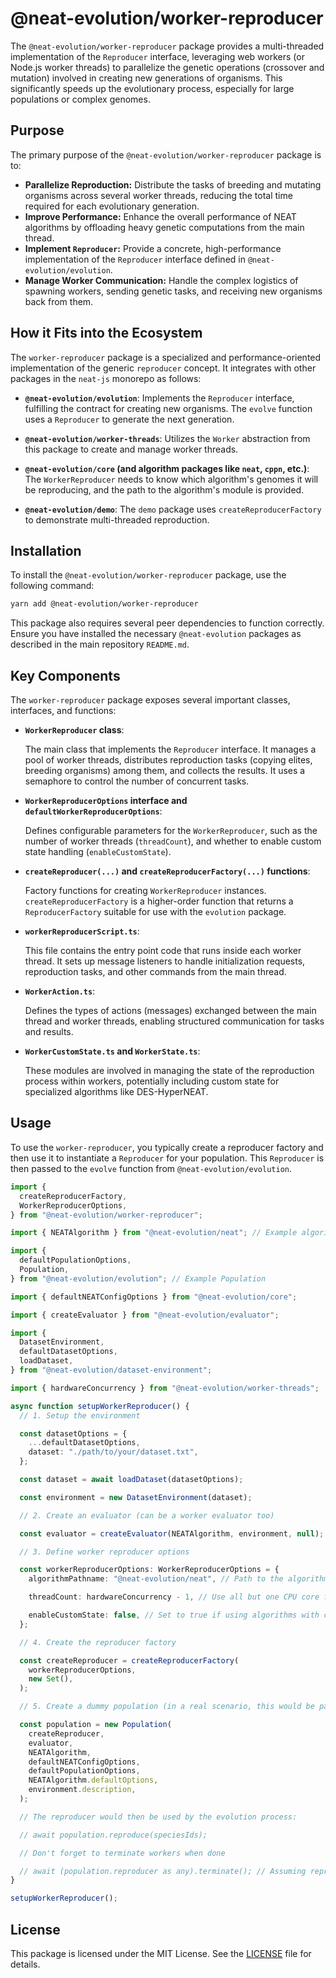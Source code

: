 # @neat-evolution/worker-reproducer

The `@neat-evolution/worker-reproducer` package provides a multi-threaded
implementation of the `Reproducer` interface, leveraging web workers (or Node.js
worker threads) to parallelize the genetic operations (crossover and mutation)
involved in creating new generations of organisms. This significantly speeds up
the evolutionary process, especially for large populations or complex genomes.

## Purpose

The primary purpose of the `@neat-evolution/worker-reproducer` package is to:

- **Parallelize Reproduction:** Distribute the tasks of breeding and mutating
  organisms across several worker threads, reducing the total time required for
  each evolutionary generation.
- **Improve Performance:** Enhance the overall performance of NEAT algorithms by
  offloading heavy genetic computations from the main thread.
- **Implement `Reproducer`:** Provide a concrete, high-performance
  implementation of the `Reproducer` interface defined in
  `@neat-evolution/evolution`.
- **Manage Worker Communication:** Handle the complex logistics of spawning
  workers, sending genetic tasks, and receiving new organisms back from them.

## How it Fits into the Ecosystem

The `worker-reproducer` package is a specialized and performance-oriented
implementation of the generic `reproducer` concept. It integrates with other
packages in the `neat-js` monorepo as follows:

- **`@neat-evolution/evolution`**: Implements the `Reproducer` interface,
  fulfilling the contract for creating new organisms. The `evolve` function uses
  a `Reproducer` to generate the next generation.

- **`@neat-evolution/worker-threads`**: Utilizes the `Worker` abstraction from
  this package to create and manage worker threads.

- **`@neat-evolution/core` (and algorithm packages like `neat`, `cppn`, etc.)**:
  The `WorkerReproducer` needs to know which algorithm's genomes it will be
  reproducing, and the path to the algorithm's module is provided.

- **`@neat-evolution/demo`**: The `demo` package uses `createReproducerFactory`
  to demonstrate multi-threaded reproduction.

## Installation

To install the `@neat-evolution/worker-reproducer` package, use the following
command:

```sh
yarn add @neat-evolution/worker-reproducer
```

This package also requires several peer dependencies to function correctly.
Ensure you have installed the necessary `@neat-evolution` packages as described
in the main repository `README.md`.

## Key Components

The `worker-reproducer` package exposes several important classes, interfaces,
and functions:

- **`WorkerReproducer` class**:

  The main class that implements the `Reproducer` interface. It manages a pool
  of worker threads, distributes reproduction tasks (copying elites, breeding
  organisms) among them, and collects the results. It uses a semaphore to
  control the number of concurrent tasks.

- **`WorkerReproducerOptions` interface and `defaultWorkerReproducerOptions`**:

  Defines configurable parameters for the `WorkerReproducer`, such as the number
  of worker threads (`threadCount`), and whether to enable custom state handling
  (`enableCustomState`).

- **`createReproducer(...)` and `createReproducerFactory(...)` functions**:

  Factory functions for creating `WorkerReproducer` instances.
  `createReproducerFactory` is a higher-order function that returns a
  `ReproducerFactory` suitable for use with the `evolution` package.

- **`workerReproducerScript.ts`**:

  This file contains the entry point code that runs inside each worker thread.
  It sets up message listeners to handle initialization requests, reproduction
  tasks, and other commands from the main thread.

- **`WorkerAction.ts`**:

  Defines the types of actions (messages) exchanged between the main thread and
  worker threads, enabling structured communication for tasks and results.

- **`WorkerCustomState.ts` and `WorkerState.ts`**:

  These modules are involved in managing the state of the reproduction process
  within workers, potentially including custom state for specialized algorithms
  like DES-HyperNEAT.

## Usage

To use the `worker-reproducer`, you typically create a reproducer factory and
then use it to instantiate a `Reproducer` for your population. This `Reproducer`
is then passed to the `evolve` function from `@neat-evolution/evolution`.

```typescript
import {
  createReproducerFactory,
  WorkerReproducerOptions,
} from "@neat-evolution/worker-reproducer";

import { NEATAlgorithm } from "@neat-evolution/neat"; // Example algorithm

import {
  defaultPopulationOptions,
  Population,
} from "@neat-evolution/evolution"; // Example Population

import { defaultNEATConfigOptions } from "@neat-evolution/core";

import { createEvaluator } from "@neat-evolution/evaluator";

import {
  DatasetEnvironment,
  defaultDatasetOptions,
  loadDataset,
} from "@neat-evolution/dataset-environment";

import { hardwareConcurrency } from "@neat-evolution/worker-threads";

async function setupWorkerReproducer() {
  // 1. Setup the environment

  const datasetOptions = {
    ...defaultDatasetOptions,
    dataset: "./path/to/your/dataset.txt",
  };

  const dataset = await loadDataset(datasetOptions);

  const environment = new DatasetEnvironment(dataset);

  // 2. Create an evaluator (can be a worker evaluator too)

  const evaluator = createEvaluator(NEATAlgorithm, environment, null);

  // 3. Define worker reproducer options

  const workerReproducerOptions: WorkerReproducerOptions = {
    algorithmPathname: "@neat-evolution/neat", // Path to the algorithm module

    threadCount: hardwareConcurrency - 1, // Use all but one CPU core for workers

    enableCustomState: false, // Set to true if using algorithms with custom state (e.g., DES-HyperNEAT)
  };

  // 4. Create the reproducer factory

  const createReproducer = createReproducerFactory(
    workerReproducerOptions,
    new Set(),
  );

  // 5. Create a dummy population (in a real scenario, this would be part of the evolution process)

  const population = new Population(
    createReproducer,
    evaluator,
    NEATAlgorithm,
    defaultNEATConfigOptions,
    defaultPopulationOptions,
    NEATAlgorithm.defaultOptions,
    environment.description,
  );

  // The reproducer would then be used by the evolution process:

  // await population.reproduce(speciesIds);

  // Don't forget to terminate workers when done

  // await (population.reproducer as any).terminate(); // Assuming reproducer has a terminate method
}

setupWorkerReproducer();
```

## License

This package is licensed under the MIT License. See the [LICENSE](../../LICENSE)
file for details.

```
```
